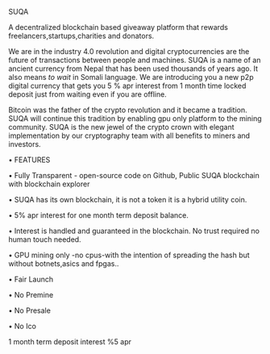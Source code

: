 SUQA 


A decentralized blockchain based  giveaway platform that rewards freelancers,startups,charities and donators.


We are in the industry 4.0 revolution and digital cryptocurrencies are the future of transactions between people and machines. 
SUQA is a name of an ancient currency from Nepal that has been used thousands of years ago. It also means *to wait* in Somali language. We are introducing you a new p2p digital currency that gets you 5 %  apr  interest from 1 month time locked deposit  just from waiting even if you are offline.

Bitcoin was the father of the crypto revolution and it became a tradition. SUQA will continue this tradition by enabling gpu only platform to the mining community. SUQA is the new jewel of the crypto crown with elegant implementation by our cryptography team with all benefits to miners and investors.
 
 • FEATURES
 
• Fully Transparent - open-source code on Github, Public SUQA blockchain with blockchain explorer

• SUQA has its own blockchain, it is not a token it is a hybrid utility coin.

• 5% apr interest for one month term deposit balance.

• Interest is handled and guaranteed in the blockchain. No trust required no human touch needed.

• GPU mining only -no cpus-with the intention of spreading the hash but  without botnets,asics and fpgas..

• Fair Launch

• No Premine

• No Presale

• No Ico

  
1 month term deposit interest %5 apr
